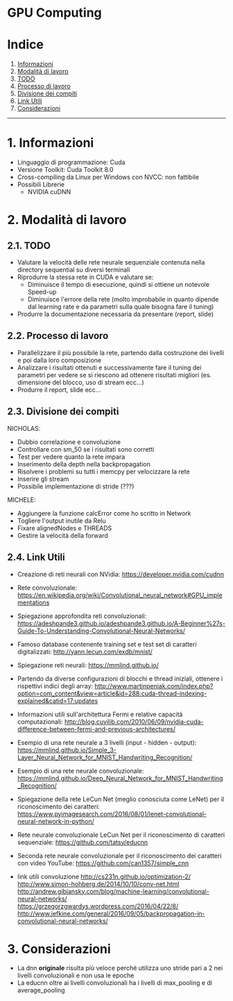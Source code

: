 GPU Computing
================

# Indice

1. [Informazioni](#1-informazioni)
2. [Modalità di lavoro](#2-modalità-di-lavoro)
  1. [TODO](#21-todo)
  2. [Processo di lavoro](#22-processo-di-lavoro)
  3. [Divisione dei compiti](#23-divisione-dei-compiti)
  4. [Link Utili](#24-link-utili)
3. [Considerazioni](#3-considerazioni)


-----------------

# 1. Informazioni

- Linguaggio di programmazione: Cuda
- Versione Toolkit: Cuda Toolkit 8.0
- Cross-compiling da Linux per Windows con NVCC: non fattibile
- Possibili Librerie
    - NVIDIA cuDNN

# 2. Modalità di lavoro

## 2.1. TODO

- Valutare la velocità delle rete neurale sequenziale contenuta nella directory sequential su diversi terminali
- Riprodurre la stessa rete in CUDA e valutare se:
    - Diminuisce il tempo di esecuzione, quindi si ottiene un notevole Speed-up
    - Diminuisce l'errore della rete (molto improbabile in quanto dipende dal learning rate e da parametri sulla quale bisogna fare il tuning)
- Produrre la documentazione necessaria da presentare (report, slide)

## 2.2. Processo di lavoro

- Parallelizzare il più possibile la rete, partendo dalla costruzione dei livelli e poi dalla loro composizione 
- Analizzare i risultati ottenuti e successivamente fare il tuning dei parametri per vedere se si riescono ad ottenere risultati
migliori (es. dimensione del blocco, uso di stream ecc...)
- Produrre il report, slide ecc...
 

## 2.3. Divisione dei compiti

NICHOLAS:

- Dubbio correlazione e convoluzione
- Controllare con sm_50 se i risultati sono corretti
- Test per vedere quanto la rete impara
- Inserimento della depth nella backpropagation
- Risolvere i problemi su tutti i memcpy per velocizzare la rete
- Inserire gli stream
- Possibile implementazione di stride (???)


MICHELE:

- Aggiungere la funzione calcError come ho scritto in Network
- Togliere l'output inutile da Relu
- Fixare alignedNodes e THREADS
- Gestire la velocità della forward

## 2.4. Link Utili

- Creazione di reti neurali con NVidia: https://developer.nvidia.com/cudnn
- Rete convoluzionale: https://en.wikipedia.org/wiki/Convolutional_neural_network#GPU_implementations
- Spiegazione approfondita reti convoluzionali: https://adeshpande3.github.io/adeshpande3.github.io/A-Beginner%27s-Guide-To-Understanding-Convolutional-Neural-Networks/
- Famoso database contenente training set e test set di caratteri digitalizzati: http://yann.lecun.com/exdb/mnist/
- Spiegazione reti neurali: https://mmlind.github.io/
- Partendo da diverse configurazioni di blocchi e thread iniziali, ottenere i rispettivi indici degli array: http://www.martinpeniak.com/index.php?option=com_content&view=article&id=288:cuda-thread-indexing-explained&catid=17:updates
- Informazioni utili sull'architettura Fermi e relative capacità computazionali: http://blog.cuvilib.com/2010/06/09/nvidia-cuda-difference-between-fermi-and-previous-architectures/


- Esempio di una rete neurale a 3 livelli (input - hidden - output): https://mmlind.github.io/Simple_3-Layer_Neural_Network_for_MNIST_Handwriting_Recognition/
- Esempio di una rete neurale convoluzionale: https://mmlind.github.io/Deep_Neural_Network_for_MNIST_Handwriting_Recognition/
- Spiegazione della rete LeCun Net (meglio conosciuta come LeNet) per il riconoscimento dei caratteri: https://www.pyimagesearch.com/2016/08/01/lenet-convolutional-neural-network-in-python/
- Rete neurale convoluzionale LeCun Net per il riconoscimento di caratteri sequenziale: https://github.com/tatsy/educnn
- Seconda rete neurale convoluzionale per il riconoscimento dei caratteri con video YouTube: https://github.com/can1357/simple_cnn


- link utili convoluzione
http://cs231n.github.io/optimization-2/
http://www.simon-hohberg.de/2014/10/10/conv-net.html
http://andrew.gibiansky.com/blog/machine-learning/convolutional-neural-networks/
https://grzegorzgwardys.wordpress.com/2016/04/22/8/
http://www.jefkine.com/general/2016/09/05/backpropagation-in-convolutional-neural-networks/

# 3. Considerazioni

- La dnn **originale** risulta più veloce perché utilizza uno stride pari a 2 nei livelli convoluzionali e non usa le epoche
- La educnn oltre ai livelli convoluzionali ha i livelli di max_pooling e di average_pooling
